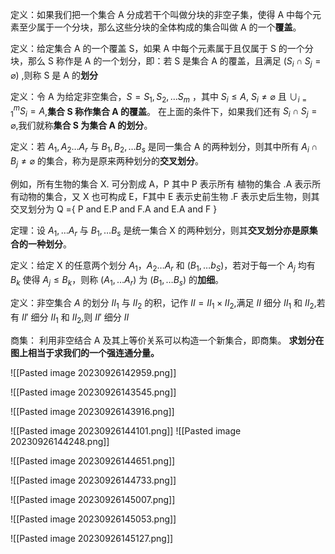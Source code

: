 定义：如果我们把一个集合 A 分成若干个叫做分块的非空子集，使得 A 中每个元素至少属于一个分块，那么这些分块的全体构成的集合叫做 A 的一个**覆盖**。

定义：给定集合 A 的一个覆盖 S，如果 A 中每个元素属于且仅属于 S 的一个分块，那么 S 称作是 A 的一个划分，即：若 S 是集合 A 的覆盖，且满足 $(S_{i}\cap S_{j}=\varnothing)$ ,则称 S 是 A 的**划分**

定义：令 A 为给定非空集合，$S={S_{1},S_{2},\dots S_{m}}$ ，其中 $S_{i}\leq A,$ $S_{i}\neq \varnothing$ 且 $\cup_{i=1}^mS_{i}=A$,**集合 S 称作集合 A 的覆盖**。
在上面的条件下，如果我们还有 $S_{i}\cap S_{j}=\varnothing$,我们就称**集合 S 为集合 A 的划分**。

定义：若 $A_{1},A_{2}\dots A_{r}$ 与 $B_{1},B_{2},\dots B_{s}$ 是同一集合 A 的两种划分，则其中所有 $A_{i}\cap B_{j}\neq \varnothing$ 的集合，称为是原来两种划分的**交叉划分**。

例如，所有生物的集合 X. 可分割成 A，P  其中 P 表示所有
植物的集合 .A 表示所有动物的集合，又 X 也可构成 E，F其中
E 表示史前生物 .F 表示史后生物，则其交叉划分为
Q ={ P and E.P and F.A and E.A and F } 


定理：设 $A_{1},\dots A_{r}$ 与 $B_{1},\dots B_{s}$ 是统一集合 X 的两种划分，则其**交叉划分亦是原集合的一种划分**。

定义：给定 X 的任意两个划分 ${A_{1}，A_{2}\dots A_{r}}$ 和 $(B_{1},\dots b_{S})$，若对于每一个 $A_{j}$ 均有 $B_{k}$ 使得 $A_{j}\leq B_{k}$，则称 $(A_{1},\dots A_{r})$ 为 $(B_{1},\dots B_{s})$ 的**加细**。

定义：非空集合 $A$ 的划分 $II_{1}$ 与 $II_{2}$ 的积，记作 $II=II_{1}\times II_{2}$,满足 $II$ 细分 $II_{1}$ 和 $II_{2}$,若有 $II'$ 细分 $II_{1}$ 和 $II_{2}$,则 $II'$ 细分 $II$



商集：
利用非空结合 A 及其上等价关系可以构造一个新集合，即商集。
**求划分在图上相当于求我们的一个强连通分量。**

![[Pasted image 20230926142959.png]]


![[Pasted image 20230926143545.png]]

![[Pasted image 20230926143916.png]]


![[Pasted image 20230926144101.png]]
![[Pasted image 20230926144248.png]]


![[Pasted image 20230926144651.png]]



![[Pasted image 20230926144733.png]]

![[Pasted image 20230926145007.png]]


![[Pasted image 20230926145053.png]]

![[Pasted image 20230926145127.png]]